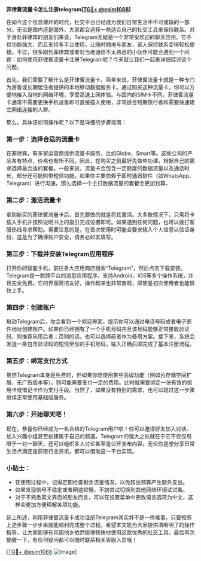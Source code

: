 **菲律賓流量卡怎么注册telegram[[TG💪+ @esim1088](https://t.me/s/esim1088)]**

在如今这个信息爆炸的时代，社交平台已经成为我们日常生活中不可或缺的一部分。无论是国内还是国外，大家都会选择一些适合自己的社交工具来保持联系。对于身处菲律宾的朋友们来说，Telegram无疑是一个非常受欢迎的聊天应用。它不仅功能强大，而且支持多平台使用，让随时随地与朋友、家人保持联系变得轻松便捷。不过，很多刚到菲律宾或者对当地通信不太熟悉的小伙伴可能会遇到一个问题：如何使用菲律賓流量卡注册Telegram呢？今天就让我们一起来详细探讨这个问题。

首先，我们需要了解什么是菲律賓流量卡。简单来说，菲律賓流量卡就是一种专门为游客或长期居住者提供的本地移动数据服务卡。通过购买这种流量卡，你可以方便地接入当地的网络环境，享受高速上网体验。与国内的SIM卡不同，菲律賓流量卡通常不需要更换手机设备即可直接插入使用，非常适合短期旅行者和需要快速建立网络连接的人群。

那么，具体该如何操作呢？以下是详细的步骤指南：

### 第一步：选择合适的流量卡
在菲律宾，有多家运营商提供流量卡服务，比如Globe、Smart等。这些公司的产品各有特点，价格也有所不同。因此，在购买之前最好先做些功课，根据自己的需求选择最合适的套餐。一般来说，流量卡会包含一定额度的数据流量以及通话时长，部分还可能附带短信功能。如果你主要依赖于即时通讯软件（如WhatsApp、Telegram）进行沟通，那么选择一个主打数据流量的套餐会更加划算。

### 第二步：激活流量卡
拿到新买的菲律賓流量卡后，首先要做的就是将其激活。大多数情况下，只需将卡插入手机并按照说明书上的指引完成设置即可。如果遇到任何问题，也可以拨打客服热线寻求帮助。需要注意的是，在首次使用时可能会要求输入个人信息以验证身份，这是为了确保账户安全，请务必如实填写。

### 第三步：下载并安装Telegram应用程序
打开你的智能手机，前往各大应用商店搜索“Telegram”，然后点击下载安装。Telegram是一款跨平台的消息应用程序，支持Android、iOS等多个操作系统，并且完全免费。它的界面简洁友好，操作起来也非常直观，即使是初次使用者也能很快上手。

### 第四步：创建账户
启动Telegram后，你会看到一个欢迎界面，提示你可以通过电话号码或者电子邮件地址创建账户。如果你已经拥有了一个手机号码并且该号码能够正常接收验证码，则推荐采用后者；否则的话，也可以选择前者作为备用方案。接下来，系统会发送一条包含验证码的短信至你的手机号码，输入正确后即完成了基本注册流程。

### 第五步：绑定支付方式
虽然Telegram本身是免费的，但如果你想使用某些高级功能（例如云存储空间扩展、无广告版本等），则可能需要支付一定的费用。此时就需要绑定一张有效的信用卡或借记卡作为支付手段。当然了，如果没有特别的需求，也可以跳过这一步骤继续正常使用基础版服务。

### 第六步：开始聊天吧！
现在，恭喜你已经成为一名合格的Telegram用户啦！你可以邀请好友加入对话、加入兴趣小组甚至创建属于自己的频道。Telegram的强大之处就在于它不仅仅局限于一对一聊天，还可以组织多人讨论甚至是公开发布内容。无论你是想分享日常生活点滴还是获取行业资讯，都可以借助这一平台实现。

### 小贴士：
- 在使用过程中，记得定期检查剩余流量情况，以免超出预算产生额外支出。
- 如果发现信号不稳定或者网速较慢，不妨尝试切换到其他网络环境试试看。
- 对于不熟悉英文界面的朋友而言，可以在设置菜单中更改语言选项为中文，这样会更加方便理解各项功能。

综上所述，利用菲律賓流量卡成功注册Telegram其实并不是一件难事，只要按照上述步骤一步步来就能顺利完成整个过程。希望本文能为大家提供清晰明了的操作指导，让大家能够在异国他乡依然能够畅快地使用这款优秀的社交工具。最后再次提醒一下，有任何疑问都可以随时联系相关客服人员哦！

[[TG💪+ @esim1088](https://t.me/s/esim1088) ![Image](https://i.postimg.cc/4NQfJmqS/Snipaste-2025-05-13-00-14-12.png)]